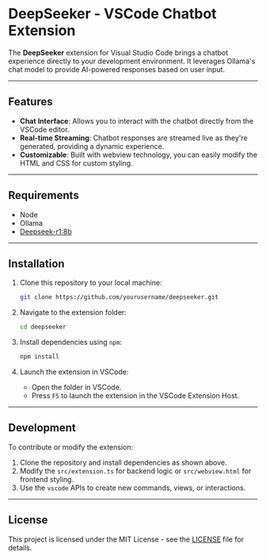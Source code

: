 # DeepSeeker - VSCode Chatbot Extension

The **DeepSeeker** extension for Visual Studio Code brings a chatbot experience directly to your development environment. It leverages Ollama's chat model to provide AI-powered responses based on user input.

---

## Features

- **Chat Interface**: Allows you to interact with the chatbot directly from the VSCode editor.
- **Real-time Streaming**: Chatbot responses are streamed live as they're generated, providing a dynamic experience.
- **Customizable**: Built with webview technology, you can easily modify the HTML and CSS for custom styling.

---
## Requirements

- Node
- Ollama
- [Deepseek-r1:8b](https://ollama.com/library/deepseek-r1:8b)

---
## Installation

1. Clone this repository to your local machine:
   ```bash
   git clone https://github.com/yourusername/deepseeker.git
   ```
   
2. Navigate to the extension folder:
   ```bash
   cd deepseeker
   ```

3. Install dependencies using `npm`:
   ```bash
   npm install
   ```

4. Launch the extension in VSCode:
   - Open the folder in VSCode.
   - Press `F5` to launch the extension in the VSCode Extension Host.


---

## Development

To contribute or modify the extension:

1. Clone the repository and install dependencies as shown above.
2. Modify the `src/extension.ts` for backend logic or `src/webview.html` for frontend styling.
3. Use the `vscode` APIs to create new commands, views, or interactions.

---

## License

This project is licensed under the MIT License - see the [LICENSE](LICENSE) file for details.


